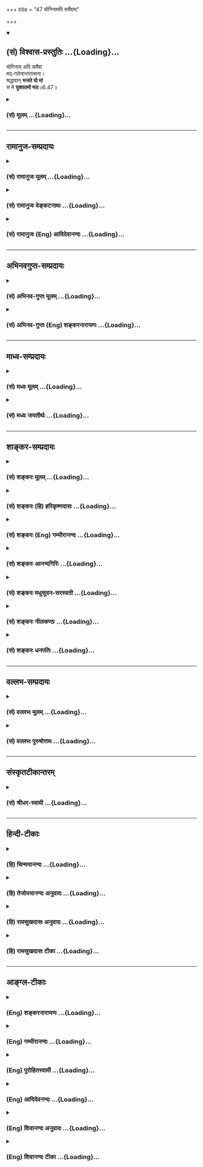 +++
title = "47 योगिनामपि सर्वेषाम्"

+++
<div class="js_include" newlevelforh1="2" title="(सं) विश्वास-प्रस्तुतिः" unfilled url="/mahAbhAratam/vyAsaH/shlokashaH/06-bhIShma-parva/03-bhagavad-gItA-parva/saMskRtam/vishvAsa-prastutiH/06_Atma-saMyama-yogaH_a/47_yoginAmapi_sarveS.md">
<details open><summary><h2>(सं) विश्वास-प्रस्तुतिः ...{Loading}...</h2></summary>

योगिनाम् अपि सर्वेषां  
मद्-गतेनान्तरात्मना।  
श्रद्धावान् **भजते यो मां**  
स मे **युक्ततमो मतः**॥6.47॥
</details>
</div>
<div class="js_include collapsed" newlevelforh1="3" title="(सं) मूलम्" unfilled url="/mahAbhAratam/vyAsaH/shlokashaH/06-bhIShma-parva/03-bhagavad-gItA-parva/saMskRtam/mUlam/06_Atma-saMyama-yogaH_a/47_yoginAmapi_sarveS.md">
<details><summary><h3>(सं) मूलम् ...{Loading}...</h3></summary>

योगिनामपि सर्वेषां मद्गतेनान्तरात्मना।  
श्रद्धावान्भजते यो मां स मे युक्ततमो मतः।।6.47।।
</details>
</div>


_________________
## रामानुज-सम्प्रदायः
<div class="js_include collapsed" newlevelforh1="3" title="(सं) रामानुजः मूलम्" unfilled url="/mahAbhAratam/vyAsaH/shlokashaH/06-bhIShma-parva/03-bhagavad-gItA-parva/saMskRtam/rAmAnujaH/mUlam/06_Atma-saMyama-yogaH_a/47_yoginAmapi_sarveS.md">
<details><summary><h3>(सं) रामानुजः मूलम् ...{Loading}...</h3></summary>

।।6.47।। **योगिनाम्** इति पञ्चम्यर्थे षष्ठी। सर्वभूतस्थम् इत्यादिना
चतुर्विधायोगिनः प्रतिपादिताः तेषुअनन्तर्गतत्वाद् वक्ष्यमाणस्य योगिनः न
निर्धारणे षष्ठी संभवति।**अपि सर्वेषाम्** इति सर्वशब्दनिर्दिष्टाः
तपस्विप्रभृतयः तत्र अपि उक्तेन न्यायेन पञ्चम्यर्थो ग्रहीतव्यः योगिभ्यः
अपि सर्वेभ्यो वक्ष्यमाणो योगी युक्ततमः तदपेक्षया अवरत्वे
तपस्विप्रभृतीनां योगिनां च न कश्चिद् विशेष इत्यर्थः। मेर्वपेक्षया
सर्षपाणाम् इव यद्यपि सर्षपेषु अन्योन्यन्यूनाधिकभावो विद्यते तथापि
मेर्वपेक्षया अवरत्वनिर्देशः समानः। मत्प्रियत्वातिरेकेण
अनन्यसाधारणस्वभावतया **मद्गतेन अन्तरात्मना** मनसा
बाह्याभ्यन्तरसकलवृत्तिविशेषाश्रयभूतं मनो हि अन्तरात्मा
अत्यर्थमत्प्रियत्वेन मया विना स्वधारणालाभात् मद्गतेन मनसा
**श्रद्धावान्** अत्यर्थमत्प्रियत्वेन
क्षणमात्रवियोगासहतयामप्राप्तिप्रवृत्तौ त्वरावान् **यो मां भजतेमां
विचित्रानन्तभोग्यभोक्तृवर्गभोगोपकरणभोगस्थानपरिपूर्णनिखिलजगदुदयविभवलयलीलम्
अस्पृष्टाशेषदोषानवधिकातिशयज्ञानबलैश्वर्यवीर्यशक्तितेजःप्रभृत्यसंख्येयकल्याणगुणगणनिधिं
स्वाभिमतानुरूपैकरूपाचिन्त्यदिव्याद्भुतनित्यनिरवद्यनिरतिशयौज्ज्वल्यसौन्दर्यसौगन्ध्यसौकुमार्यलावण्ययौवनाद्यनन्तगुण
निधिदिव्यरूपं वाङ्मनसापरिच्छेद्यस्वरूपस्वभावम्
अपारकारुण्यसौशील्यवात्सल्यौदार्यैश्वर्यमहोदधिम्
अनालोचितविशेषाशेषलोकशरण्यं प्रणतार्तिहरम् आश्रितवात्सल्यैकजलधिम्
अखिलमनुजनयनविषयतां गतम् अजहत्स्वस्वभावं वसुदेवगृहे अवतीर्णम्
अनवधिकातिशयतेजसा निखिलं जगद् भासयन्तम् आत्मकान्त्या विश्वम् आप्यायन्तं
भजते सेवते उपासते इत्यर्थः।** स मे युक्ततमो मतः **स सर्वेभ्यः श्रेष्ठतम
इति सर्वं सर्वदा यथावस्थितं स्वत एव साक्षात्कुर्वन् अहं मन्ये।**

</details>
</div>
<div class="js_include collapsed" newlevelforh1="3" title="(सं) रामानुजः वेङ्कटनाथः" unfilled url="/mahAbhAratam/vyAsaH/shlokashaH/06-bhIShma-parva/03-bhagavad-gItA-parva/saMskRtam/rAmAnujaH/venkaTanAthaH/06_Atma-saMyama-yogaH_a/47_yoginAmapi_sarveS.md">
<details><summary><h3>(सं) रामानुजः वेङ्कटनाथः ...{Loading}...</h3></summary>

  
  
।।6.47।। एवं सर्वस्मादाधिक्ये जीवात्मयोगिनः प्रतिपादिते ततः परमपुरुषार्थो
नास्तीति श्रोता चरितार्थबुद्धिः स्यादिति शङ्कमानो भूमविद्यायामिव स्वयमेव
ततोऽप्यतिशयितपुरुषार्थसाधकं तदङ्गिनः स्वविषयभक्तियोगं मध्यमषट्केन
प्रतिपादयितुं स्वयमेव प्रस्तौतीत्याह तदेवमिति। उक्तैः
प्रमाणतकरुपपादितप्रकारेणेत्यर्थः। सङ्गत्यर्थं प्रथमषट्कस्य
मध्यमषट्कशेषत्वमाह परविद्याङ्गभूतमिति। तत्र प्रमाणद्योतनं
प्रजापतिवाक्योदितमिति। प्रागेवेदं प्रपञ्चितम्। एतेन
परिशुद्धप्रत्यगात्मदर्शनमात्रस्य परमयोगत्वादिकं
वदन्तोऽन्तिमयुगवेदान्तिप्रभृतयो निरस्ताः। परविद्यां परां विद्यामित्यर्थः।
अथ परा यया तदक्षरमधिगम्यते मुं.उ.1।1।5 इत्यादिवत्। यद्वा परमात्मनो
विद्यामित्यर्थः। प्रस्तौति प्रस्तावमात्रमिदं प्रपञ्चो ह्यनन्तरं
भविष्यतीति भावः।  
  
तपस्विभ्योऽधिकः 6।46 इत्यादिप्रकरणादत्रापियोगिभ्यः इत्यर्थोऽभिप्रेत इति
मन्वान आह योगिनामिति। पञ्चम्यर्थे षष्ठीति सम्बन्धसामान्यषष्ठ्याः
सम्बन्धविशेषे विवक्षावशात्पर्यवसानमिति भावः। नन्वेवं किमर्थं
परिक्लिश्यते निर्धारणे षष्ठ्यत्र सम्भवति। तथाहि प्रागुक्तेषु चतुर्षु
योगेषुसर्वभूतस्थितं यो मां भजत्येकत्वमास्थितः 6।31 इति योगी कश्चिदुक्तः
अत्रापिश्रद्धावान् भजते यो माम् इति स एव प्रत्यभिज्ञायते
अतस्तन्निर्धारणेनयुक्ततमः इति प्रशंसाऽत्र क्रियते। युक्ततमः इत्यत्र
प्रत्ययश्च निर्धारणार्थत्वसूचकः तस्मान्नासौ पञ्चम्यर्थे षष्ठीति तत्राह
सर्वभूतस्थमिति। एतेन पूर्वश्लोकेयोगी इत्येकवचननिर्देशेऽप्यत्र बहुवचनेन
नानुवादस्य विषयोऽपि दर्शितः ततः किमित्यत्राह तेष्विति। अयमभिप्रायः
परमात्मोपासको हि योगी मध्यमषट्केन वक्ष्यते तस्य च प्रस्तावोऽत्र क्रियते
नचासौ प्रागुक्तःसर्वभूतस्थितं यो माम् 6।31 इत्यादेश्च
साम्यानुसन्धानविषयत्वं प्रागेव प्रतिपादितं ततो न तस्यात्र प्रत्यभिज्ञा
किञ्चआत्मौपम्येन 6।32 इति श्लोकेसर्वभूतस्थितम् इत्याद्युक्तयोगिनोऽपि
परतरो योगी प्रागुक्तः ततश्चसर्वभूतस्थितम् इत्यादिनोक्तयोगिनोऽत्र
सर्वस्मादाधिक्यप्रतिपादने पूर्वेण विरोधः स्यात् अतोऽस्य
योगिनस्तेष्वन्यतमत्वायोगान्न निर्धारणे षष्ठीयम्
तदिदमुक्तंतेष्वनन्तर्गतत्वादिति। ननु पूर्वोक्तान्वक्ष्यमाणं च योगिनं
सामान्येन संगृह्य तेष्वन्यतमस्य वक्ष्यमाणस्य निर्धारणं किं न स्यात् मैवं
प्रतिपन्नेषु केषुचित्प्रतिपन्न एव हि कश्चिन्निर्धार्यः
अन्यथाऽतिशयविधानार्थमनुवादायोगात्। नच वक्ष्यमाणो योगीश्रोतुरर्जुनस्य इतः
पूर्वं प्रतिपन्नः इदमपिवक्ष्यमाणस्येतिपदेन सूचितम्। अतः प्रागुक्तेभ्यो
योगिभ्योऽधिकस्य वक्ष्यमाणस्य योगिनः प्रस्ताव एवायं भवितुमर्हति ततश्च
पञ्चम्यर्थत्वे विवक्षणीये न निर्धारणे षष्ठी सम्भवतीतियोगिनामपि सर्वेषाम्
इति सामानाधिकरण्येन योजनायामपिशब्दस्य मन्दप्रयोजनत्वं स्यात् योगिनां हि
प्रशंसा तदा सूचिता स्यात् सा च प्रागेव प्रतिपन्नत्वादत्र न सूचनमपेक्षते।
समुद्रादपि विपुलोऽयमित्यादिव्यवहारेष्विव विपरीतप्रतीतिश्च स्यात्
अपिशब्दस्य समुच्चयार्थत्वं प्रसिद्धिप्रकर्षवदत्रापि
सम्भवदपरित्याज्यम्योगिनामपि इत्यनेनैव गतार्थत्वेन
सर्वशब्दश्चनात्यन्तापेक्षितः यदि चापेः समुच्चयार्थत्वं सर्वशब्दस्य च
समुच्चेतव्यार्थान्तरपरत्वं सम्भवति अतस्तदेवोपादातुमुचितम्। सम्भवन्ति
चात्र सर्वशब्दार्थतया तपस्विप्रभृतयः प्रसक्ताः ते च न योगिशब्देन
संगृहीताः मुख्ये सम्भवति च तेन तल्लक्षणा न युक्ता। योगिभ्यो न्यूनानामपि
तेषामुपादानं दृष्टान्तार्थतयाऽत्यन्तोचितमेव। योगिनां तपस्विप्रभृतीनां च
समुच्चयोऽवरत्वसाम्यप्रतिपादनौपयिकत्वादत्यन्तापेक्षितः।
तदेतत्सर्वमभिप्रयन्नाह अपि सर्वेषामिति। उक्तेन न्यायेनेति।
प्रकरणवशात्तेष्वनन्तर्गतत्वादन्तर्भावयितुमशक्यत्वाच्चेति
भावः। तपस्व्यादिसङ्ग्रहाभिप्रायं वक्तुं फलितमन्वयमाह योगिभ्य इति। युक्ततम
इति अधिक इत्यर्थः। यद्वा योगिनां तपस्विप्रभृतीनां च
यथास्वमुपाययुक्तत्वात्तेभ्यः सर्वेभ्योऽयमतिशयितोपाययुक्त इत्यर्थः। अथवा
योग्यतम इत्यर्थः। एतदखिलमभिप्रेत्यश्रेष्ठतमः इति वक्ष्यति। योगिभ्योऽपि
न्यूनतमास्तपस्विप्रभृतयः किमर्थमत्र संगृह्यन्त इत्यत्र दृष्टान्तार्थतां
विशदयतितदपेक्षयेति। लौकिकोदाहरणेन द्रढयतिमेर्वपेक्षयेति। नन्ववरत्वे न
कश्चिद्विशेष इत्ययुक्तम् तथासति तपस्विप्रभृतीनां योगिनां
चात्यन्तसमत्वप्रसङ्गात् अस्ति च विशेषो मेर्वपेक्षयापि सर्षपाणां मात्रया
न्यूनाधिकभावेनावरत्वावरतरत्वरूपः तत्राह यद्यपीति। नेदानीं मिथस्तारतम्यं
निषिध्यते किन्तु मिथस्तारतम्यवतामप्यत्यन्तातिशयितापेक्षया
न्यूनत्वमात्रमविशिष्टं तावतैव चावरत्वव्यवहारोऽप्यविशिष्टो जायत इति
भावः।  
  
मत्प्रियत्वातिरेकेणेति अहं प्रियः प्रीतिविषयो यस्य स मत्प्रियः तस्य
भावस्तत्त्वं भक्त्यतिरेकेणेत्यर्थः। अनन्यसाधारणस्वभावतयेति
स्वाभिमतभोग्यमेव हि धारकमिति भावः। बाह्येन्द्रियशरीराद्यपेक्षयाऽत्र
मनसोऽन्तरात्मशब्दवाच्यत्वम्। भक्तिकाष्ठादशायां
श्रद्धाशब्दस्येच्छादिमात्रविषयत्वमनुचितम् अत
इच्छाकार्यत्वराविषयतामिच्छायाश्च त्वराहेतुं तीव्रदशापत्तिं दर्शयति
अत्यर्थेत्यादिना। भजनीयतया निर्दिष्टस्य श्रुतिस्मृत्यादिशतैः
वक्ष्यमाणषट्कद्वयेन चोक्तानुपासनोपयुक्ताकारान्मामित्यनेन विवक्षितान्
दर्शयतिविचित्रेत्यादिना आप्याययन्तमित्यन्तेन।
तत्रापिवाङ्मनसापरिच्छेद्यस्वरूपस्वभावम् इत्यन्तानि विशेषणानि
परत्वौपयिकानि। ततः पराणि तु सौलभ्यौपयिकानीति विवेकः। तदुभयाभिधानं च
अतिसुलभस्य तृणादेः अतिदुर्लभस्य मेर्वादेश्चान्यतरवैकल्येनानुपादेयत्वात्।
कारणवाक्यस्थानां
सद्ब्रह्मात्मादिसामान्यशब्दानामनन्यथासिद्धविशेषोपस्थापकनारायणपदार्थपर्यवसानमभिप्रयन्जन्माद्यस्य
यतः ब्र.सू.1।1।2 इति सूत्रनिरूपितार्थेन यतो वा इमानि तै.उ.3।1
इत्यादिवाक्येन प्रतिपादितं जिज्ञास्यस्य ब्रह्मणो लक्षणं
दर्शयित्यमाणजगत्कारणत्ववैश्वरूप्यादिवैभवे धनञ्जयसारथौ दर्शयति
विचित्रेति। कारणत्वमुखेन लीलाविभूतियोगः प्रतिपादितः अथ
कारणत्वशङ्कितदोषवत्त्वगुणवैकल्यशङ्कानिवृत्त्यर्थं
शोधकवाक्यादिसिद्धमुभयलिङ्गत्वं दर्शयति
अस्पृष्टेति। अस्पृष्टाशेषदोषेत्यस्य गुणविशेषणत्वे दोषसामानाधिकरण्याभावो
विवक्षितः गुणिविशेषणत्वे दोषात्यन्ताभावः।  
  
अथ शुभाश्रयाप्राकृतविग्रहविशिष्टत्वप्रतिपादनमुखेन
दिव्याभरणायुधमहिषीपरिजनस्थानादियोगमुपलक्षयन् नित्यविभूतियोगं सूचयति
स्वाभिमतेति। एवमुभयविभूतियोगादुभयलिङ्गत्वाच्च फलितं केवलपरत्वे
वाङ्मनसापरिच्छेद्यतयोपासनायोग्यत्वमपि सूचयितुं परत्वातिशयमाह वाङ्मनसेति।
स्वरूपमीश्वरत्वादिकम् आनन्दत्वादिकं वा। स्वभावस्तु निरूपितस्वरूपविशेषका
धर्माः। उक्तं परत्वमेव स्वरूपम् वक्ष्यमाणं सौलभ्यं तु स्वभाव इत्येके।
अवतारसौलभ्यहेतूनाह अपारेत्यादिना। प्रत्येकमेषां महोदधिंस्त्रियो
वैश्यास्तथा शूद्राः 9।32सकृदेव प्रपन्नाय तवास्मीति च याचते। अभयं
सर्वभूतेभ्यो ददाम्येतद्ब्रह्मतं मम वा.रा.6।18।33सर्वलोकशरण्याय
वा.रा.6।17।17यदि वा रावणः स्वयम् वा.रा.6।18।34 इत्यादिभिः सिद्धं दर्शयति
अनालोचितेति। विशेषाः जातिगुणवृत्तविद्यादिरूपाः। उक्ताः कारुण्यादिगुणाः
एवंविधशरण्यत्वे हेतवः। शरण्यशब्देनाभिगमनीयत्वमुक्तम्
तत्फलभूतविरोधिनिरसनशीलतामाह प्रणतार्तिहरमिति। सर्वसाधारणतया गुणान्तरैः
सह निर्दिष्टमपि वात्सल्यगुणं भूयोऽपि विशेषसम्बन्धानुसन्धानाय
विशेषतोऽवतारेषु कार्यकरत्वज्ञापनाय सापराधानामभीतये ज्ञानादिरहितदशायामपि
स्वयमेव रक्षक इति प्रदर्शनाय तत्प्रतिबन्धकभूतपरमात्मवैमुख्यनिवृत्तिये च
पृथगनुसन्धत्तेआश्रितवात्सल्यैकजलधिमिति। उक्तकारुण्यादिगुणगणफलितं
प्रकृतावतारस्यावतारान्तराद्वैलक्षण्यमाह अखिलेति। अजोऽपि सन्नव्ययात्मा 4।6
इत्यादिना पूर्वोक्तं स्मारयतिअजहदिति। अवतारविशेषमाश्रितो हि
मामित्याहेत्यभिप्रायेणाह वसुदेवेति।
तेजःकान्तिरूपावतारविग्रहगुणविशेषाभ्यां अवतारदशायामेव
परत्वसौलभ्यव्यञ्जकाभ्यां उपासकचित्ताकर्षणमभिप्रेत्याहअनवधिकेति। अत्रापि
भास्वरत्वं तेजः तत एवानभिभवनीयत्वमपि सिद्धम्। कान्तिस्तु रामणीयकं
लावण्यापरपर्यायचन्द्रिकाकल्पा प्रभा वा। अतएव हिआप्याययन्तमित्यक्तम्।
एतेनविश्वमाप्याययन् कान्त्या सा.सं.2।70 स्मारितम्। भजते इत्यस्य
विवक्षितं वक्तुं धातुपाठपठितमर्थं तावत् दर्शयतिसेवत इति। सेवा
भक्तिरुपास्तिः इति नैघण्टुकप्रसिद्धिमाश्रित्य विवक्षिते श्रुतिप्रसिद्धे
स्थापयतिउपास्त इत्यर्थ इति। योगिनामपि सर्वेषाम् इत्युक्तं वर्गद्वयं
सङ्कलय्य सर्वेभ्य इत्युक्तम्। मे मतः इत्यत्रास्मच्छब्दाभिप्रेतमाह
सर्वमित्यादिना। अत्रापियो वेत्ति युगपत् न्या.तं. इत्यादिकमनुसंहितम्। इति
कवितार्किकसिंहस्य सर्वतन्त्रस्वतन्त्रस्य श्रीमद्वेङ्कटनाथस्य
वेदान्ताचार्यस्य कृतिषु भगवद्रामानुजविरचितश्रीमद्गीताभाष्यटीकायां
तात्पर्यचन्द्रिकायां षष्ठोऽध्यायः।।6।।

</details>
</div>
<div class="js_include collapsed" newlevelforh1="3" title="(सं) रामानुजः (Eng) आदिदेवानन्दः" unfilled url="/mahAbhAratam/vyAsaH/shlokashaH/06-bhIShma-parva/03-bhagavad-gItA-parva/saMskRtam/rAmAnujaH/english/AdidevAnandaH/06_Atma-saMyama-yogaH_a/47_yoginAmapi_sarveS.md">
<details><summary><h3>(सं) रामानुजः (Eng) आदिदेवानन्दः ...{Loading}...</h3></summary>

6.47 'Yoginam', which is the genitive case, has to be taken in the sense of the ablative. In the verses beginning with, 'He sees the self as abiding in all beings' (6.29), Yogins at four degrees of attainment have been mentioned. Since the Yogin who is now mentioned in this passage cannot be included in the four types mentioned earlier, the genitive case specifying one out of many will be inappropriate here. In 'api sarvesam,' those who practise austerities etc., are referred to by the word 'sarva' (all). According to the principle set forth, here also the case ending has to be taken as ablative. The meaning therefore is that the Yogin who is now referred to, is the most integrated compared with those mentioned earlier and all other types. Compared to this Yogin, the differences in point of superiority and inferiority among the other Yogins such as the performers of austerities etc., are of no significance like mustard-seeds compared to Mount Meru. Even though there exists smallness and bigness in relation to one another among mustard-seeds, still when compared to Meru, such distinctions among them have no significance, as they are all small compared to Meru. I consider him the most integrated who, with his innermost self, has his mind fixed on Me, on account of My being the only object of his overflowing love and also on account of his having a nature which cannot be supported by anything other than Myself; who has 'faith,' i.e., who strives rapidly to attain Me because of his being unable to bear a moment's separation from Me on account of My being very dear to him; and who 'worships Me,'
i.e., serves Me with devotion and meditates on Me - Me whose sportive delight brings about the origination, sustentation and dissolution of the entire cosmos filled with multifarious and innumerable objects of enjoyment, enjoyers, means and places of enjoyment; who is untouched by any evil without exception; whose divine figure is the treasue-house of innumerable multitudes of auspicious, unlimited and unsurpassed attributes such as knowledge, power, lordship, energy, potency and splendour; whose divine figure is the treasure-house of infinite,
unsurpassed attributes agreeable and highly worthy, such as radiance,
beauty, fragrance, tenderness, pervading sweetness and youthfulness which are uniform, inconceivable and divine, wondrous, eternal and flawless; whose essential nature and alities transcend all thought and words; who is the great ocean of compassion, condescension, paternal love and beauty; who is the impartial refuge of all beings without exception and without considerations of any difference; who is the reliever of the distress of supplicants; who is the great, unfathomable ocean of affection for supplicants; who has become visible to the eyes of all men without abandoning His essential nature; who has incarnated in the house of Vasudeva; who has made the entire would illumined with His limitless and excellent glory; and who has satisfied the entire universe with the impeccable glory of beauty. The idea is that I, who by Myself alone see all things directly as they are, look upon him, the last mentioned type of Yogi here, as superior to all other types mentioned earlier.

</details>
</div>


_________________
## अभिनवगुप्त-सम्प्रदायः
<div class="js_include collapsed" newlevelforh1="3" title="(सं) अभिनव-गुप्तः मूलम्" unfilled url="/mahAbhAratam/vyAsaH/shlokashaH/06-bhIShma-parva/03-bhagavad-gItA-parva/saMskRtam/abhinava-guptaH/mUlam/06_Atma-saMyama-yogaH_a/47_yoginAmapi_sarveS.md">
<details><summary><h3>(सं) अभिनव-गुप्तः मूलम् ...{Loading}...</h3></summary>

।।6.47।। न च निरीश्वरं कष्टयोगमात्रं संसिद्धिदं इति उच्यते योगिनामपीति।
सर्वयोगिमध्ये य एवं मामन्तःकरणे निवेश्य भक्तिश्रद्धातत्परो
गुरुचरणसेवालब्धसंप्रदायक्रमेण मामेव नान्यत् +++(N नान्यम्)+++ भजते विमृशति +++(SN
omit विमृशति K substitutes विमृश्यते)+++ स मे युक्ततमः परमेश्वरसमाविष्टः +++(S
omits परमेश्वरसमाविष्टः)+++। इति सेश्वरस्य ज्ञानस्य सर्वप्राधान्यमुक्तम्
इति।

</details>
</div>
<div class="js_include collapsed" newlevelforh1="3" title="(सं) अभिनव-गुप्तः (Eng) शङ्करनारायणः" unfilled url="/mahAbhAratam/vyAsaH/shlokashaH/06-bhIShma-parva/03-bhagavad-gItA-parva/saMskRtam/abhinava-guptaH/english/shankaranArAyaNaH/06_Atma-saMyama-yogaH_a/47_yoginAmapi_sarveS.md">
<details><summary><h3>(सं) अभिनव-गुप्तः (Eng) शङ्करनारायणः ...{Loading}...</h3></summary>

6.47 Yoginam etc. He, who establishes Me in his internal organ; who is
totally addicted to devotion and faith and who serves i.e., internally
experiences Me alone, and not anything else, following the method of
tradition, learnt by rendering service to the revered teachers-he alone
among all the Yogins, is the best master of the Yoga i.e., one who is
fully absorbed in the Supreme Lord. Thus the superiority of the Yoga
with Godly knowledge over all \[other means\] has been explained.

</details>
</div>


_________________
## माध्व-सम्प्रदायः
<div class="js_include collapsed" newlevelforh1="3" title="(सं) मध्वः मूलम्" unfilled url="/mahAbhAratam/vyAsaH/shlokashaH/06-bhIShma-parva/03-bhagavad-gItA-parva/saMskRtam/madhvaH/mUlam/06_Atma-saMyama-yogaH_a/47_yoginAmapi_sarveS.md">
<details><summary><h3>(सं) मध्वः मूलम् ...{Loading}...</h3></summary>

।।6.47।। Sri Madhvacharya did not comment on this sloka.

</details>
</div>
<div class="js_include collapsed" newlevelforh1="3" title="(सं) मध्वः जयतीर्थः" unfilled url="/mahAbhAratam/vyAsaH/shlokashaH/06-bhIShma-parva/03-bhagavad-gItA-parva/saMskRtam/madhvaH/jayatIrthaH/06_Atma-saMyama-yogaH_a/47_yoginAmapi_sarveS.md">
<details><summary><h3>(सं) मध्वः जयतीर्थः ...{Loading}...</h3></summary>

।।6.47।। Sri Jayatirtha did not comment on this sloka.  
  

</details>
</div>


_________________
## शाङ्कर-सम्प्रदायः
<div class="js_include collapsed" newlevelforh1="3" title="(सं) शङ्करः मूलम्" unfilled url="/mahAbhAratam/vyAsaH/shlokashaH/06-bhIShma-parva/03-bhagavad-gItA-parva/saMskRtam/shankaraH/mUlam/06_Atma-saMyama-yogaH_a/47_yoginAmapi_sarveS.md">
<details><summary><h3>(सं) शङ्करः मूलम् ...{Loading}...</h3></summary>

।।6.47।। **योगिनामपि सर्वेषां** रुद्रादित्यादिध्यानपराणां मध्ये
**मद्गतेन** मयि वासुदेवे समाहितेन **अन्तरात्मना** अन्तःकरणेन
**श्रद्धावान्** श्रद्दधानः सन् **भजते** सेवते **यो माम् स मे** मम
**युक्ततमः** अतिशयेन युक्तः **मतः** अभिप्रेतः इति।।  
  
इति श्रीमत्परमहंसपरिव्राजकाचार्यस्य श्रीगोविन्दभगवत्पूज्यपाद  
  
शिष्यस्य श्रीमच्छंकरभगवतः कृतौ श्रीमद्भगवद्गीताभाष्येषष्ठोऽध्यायः।।  
  

</details>
</div>
<div class="js_include collapsed" newlevelforh1="3" title="(सं) शङ्करः (हि) हरिकृष्णदासः" unfilled url="/mahAbhAratam/vyAsaH/shlokashaH/06-bhIShma-parva/03-bhagavad-gItA-parva/saMskRtam/shankaraH/hindI/harikRShNadAsaH/06_Atma-saMyama-yogaH_a/47_yoginAmapi_sarveS.md">
<details><summary><h3>(सं) शङ्करः (हि) हरिकृष्णदासः ...{Loading}...</h3></summary>

।।6.47।। रुद्र आदित्य आदि देवोंके ध्यानमें लगे हुए समस्त योगियोंसे भी जो
योगी श्रद्धायुक्त हुआ मुझ वासुदेवमें अच्छी प्रकार स्थित किये हुए
अन्तःकरणसे मुझे ही भजता है उसे मैं युक्ततम अर्थात् अतिशय श्रेष्ठ योगी
मानता हूँ।

</details>
</div>
<div class="js_include collapsed" newlevelforh1="3" title="(सं) शङ्करः (Eng) गम्भीरानन्दः" unfilled url="/mahAbhAratam/vyAsaH/shlokashaH/06-bhIShma-parva/03-bhagavad-gItA-parva/saMskRtam/shankaraH/english/gambhIrAnandaH/06_Atma-saMyama-yogaH_a/47_yoginAmapi_sarveS.md">
<details><summary><h3>(सं) शङ्करः (Eng) गम्भीरानन्दः ...{Loading}...</h3></summary>

6.47 Api, even; sarvesam yoginam, among all the yogis, among those who
are immersed in meditation on Rudra, Aditya, and others; yah, he who;
bhajate, adores; mam, Me; antaratmana,with his mind; madgatena, fixed on
Me, concentrated on Me who am Vasudeva; and sraddhavan, with faith,
becoming filled with faith; sah, he; is matah, considered; me, by Me; to
be yukta-tamah, the best of the yogis, engaged in Yoga most intensely.
\[It has been shown thus far that Karma-yoga has monasticism as its
ultimate culmination. And in the course of expounding Dhyana-yoga
together with its ausxiliaries, and instructing about the means to
control the mind, the Lord rules out the possibility of absolute ruin
for a person fallen from Yoga. He has also stated that steadfastness in
Knowledge is for a man who knows the meaning of the word tvam (thou) (in
'Thou are That'). All these instructions amount to declaring that
Liberation comes from the knowledge of the great Upanisadic saying,
'Thou art That.'\]

</details>
</div>
<div class="js_include collapsed" newlevelforh1="3" title="(सं) शङ्करः आनन्दगिरिः" unfilled url="/mahAbhAratam/vyAsaH/shlokashaH/06-bhIShma-parva/03-bhagavad-gItA-parva/saMskRtam/shankaraH/AnandagiriH/06_Atma-saMyama-yogaH_a/47_yoginAmapi_sarveS.md">
<details><summary><h3>(सं) शङ्करः आनन्दगिरिः ...{Loading}...</h3></summary>

।।6.47।। नन्वादित्यो विराडात्मा सूत्रं कारणमक्षरमित्येतेषामुपासका भूयांसो
योगिनो गम्यन्ते तेषां कतमः श्रेयानिष्यते तत्राह **योगिनामिति।** यो
भगवन्तं सगुणं निर्गुणं वा यथोक्तेन चेतसा श्रद्दधानः सन्ननवरतमनुसंधत्ते स
युक्तानां मध्येऽतिशयेन युक्तः श्रेयानीश्वरस्याभिप्रेतो नहि
तदीयोऽभिप्रायोऽन्यथा भवितुमर्हतीत्यर्थः। तदनेनाध्यायेन कर्मयोगस्य
संन्यासहेतोर्मर्यादां दर्शयता साङ्गं च योगं विवृण्वता
मनोनिग्रहोपायोपदेशेन योगभ्रष्टस्यात्यन्तिकनाशशङ्कावकाशं शिथिलयता
त्वंपदार्थाभिज्ञस्य ज्ञाननिष्ठत्वोक्त्या वाक्यार्थज्ञानान्मुक्तिरिति
साधितम्। इत्यानन्दगिरिकृतगीताभाष्यटीकायां षष्ठोऽध्यायः।।6।।  
  

</details>
</div>
<div class="js_include collapsed" newlevelforh1="3" title="(सं) शङ्करः मधुसूदन-सरस्वती" unfilled url="/mahAbhAratam/vyAsaH/shlokashaH/06-bhIShma-parva/03-bhagavad-gItA-parva/saMskRtam/shankaraH/madhusUdana-sarasvatI/06_Atma-saMyama-yogaH_a/47_yoginAmapi_sarveS.md">
<details><summary><h3>(सं) शङ्करः मधुसूदन-सरस्वती ...{Loading}...</h3></summary>

।।6.47।। इदानीं सर्वयोगिश्रेष्ठं योगिनं वदन्नध्यायमुपसंहरति योगिनां
वसुरुद्रादित्यादिक्षुद्रदेवताभक्तानां सर्वेषामपि मध्ये मयि भगवति
वासुदेवे पुण्यपरिपाकविशेषाद्गतेन प्रीतिवशान्निविष्टेन
मद्गतेनान्तरात्मनान्तःकरणेन प्राग्भवीयसंस्कारपाटवात्साधुसङ्गाच्च मद्भजन
एव श्रद्धावानतिशयेन श्रद्दधानः सन् भजते सेवते सततं चिन्तयति यो मां
नारायणमीश्वरेश्वरं सगुणं निर्गुणं वा
मनुष्योऽयमीश्वरान्तरसाधारणोऽयमित्यादिभ्रमं हित्वा स एव मद्भक्तो योगी
युक्ततमः सर्वेभ्यः समाहितचित्तेभ्यो युक्तेभ्यः श्रेष्ठो मे मम
परमेश्वरस्य सर्वज्ञस्य मतो निश्चितः। समानेऽपि योगाभ्यासक्लेशे
समानेऽपिभजनायासे मद्भक्तिशून्येभ्यो मद्भक्तस्यैव श्रेष्ठत्वात्त्वं
मद्भक्तः परमो युक्ततमोऽनायासेन भवितुं शक्ष्यसीति भावः। तदनेनाध्यायेन
कर्मयोगस्य बुद्धिशुद्धिहेतोर्मर्यादां दर्शयता ततश्च
कृतसर्वकर्मसंन्यासस्य साङ्गं योगं विवृण्वता मनोनिग्रहोपायं
चाक्षेपनिरासपूर्वकमुपदिशता योगभ्रष्टस्य पुरुषार्थशून्यताशङ्कां च
शिथिलयता कर्मकाण्डं त्वंपदार्थनिरूपणं च समापितम्। अतःपरं श्रद्धावान्भजते
यो मामिति सूत्रितं भक्तियोगं भजनीयं च भगवन्तं वासुदेवं तत्पदार्थं
निरूपयितुमग्रिममध्यायषट्कमारभ्यत इति शिवम्।  
  

</details>
</div>
<div class="js_include collapsed" newlevelforh1="3" title="(सं) शङ्करः नीलकण्ठः" unfilled url="/mahAbhAratam/vyAsaH/shlokashaH/06-bhIShma-parva/03-bhagavad-gItA-parva/saMskRtam/shankaraH/nIlakaNThaH/06_Atma-saMyama-yogaH_a/47_yoginAmapi_sarveS.md">
<details><summary><h3>(सं) शङ्करः नीलकण्ठः ...{Loading}...</h3></summary>

।।6.47।। समाप्तः कर्मप्रधानस्त्वंपदार्थविवेकः। अतःपरमुपासनाप्राधान्येन
तत्पदार्थं निरूपयितुकामस्तदुपासनां महाफलत्वेन स्तौति **योगिनामिति।**
दैवमेवापरे यज्ञमित्यादिना चतुर्थाध्यायप्रोक्ता द्वादशयोगास्तद्वतां
योगिनां सर्वेषां मध्ये यो मद्गतेन मयि वासुदेवे समर्पितेनान्तरात्मना
चित्तेन श्रद्धावान्सन् मां भजते स मे मम युक्ततमोऽतिशयेन युक्तः श्लाघ्यो
मतोऽभिप्रेतः। तस्मान्मद्भक्तो भवेति भावः।

</details>
</div>
<div class="js_include collapsed" newlevelforh1="3" title="(सं) शङ्करः धनपतिः" unfilled url="/mahAbhAratam/vyAsaH/shlokashaH/06-bhIShma-parva/03-bhagavad-gItA-parva/saMskRtam/shankaraH/dhanapatiH/06_Atma-saMyama-yogaH_a/47_yoginAmapi_sarveS.md">
<details><summary><h3>(सं) शङ्करः धनपतिः ...{Loading}...</h3></summary>

।।6.47।। योगिनामन्यदेवताध्यानयुक्तानामपि सर्वेषां मध्ये मद्गतेन मयि
वासुदेवे समाहितेनान्तरात्मनान्तःकरणेन श्रद्धावान्वासुदेवान्न परं
किंचिदिति श्रद्दधानः सन् यो मां भजते सेवते स मेऽतिशयेन यक्तो युक्ततमः
सर्वोत्तमो ध्यानयोगी मतोऽभिप्रेतः। अतस्त्वमेतादृशो ध्यानयोगी भवेत्याशयः।
तदनेने षष्ठाध्यायेन कर्मयोगस्य संन्यासहेतोर्मर्यादारुपं साङ्ग ध्यानयोगं
मनोनिग्रहोपायं योगभ्रष्टस्य दुर्गत्यभावेन सुगत्या मोक्षाप्तिं
वासुदेवभजनस्य श्रैष्ठ्यं च दर्शयताऽनेन साधनेन शुद्धत्वंपदार्थोभिज्ञस्य
वाक्यार्थज्ञानान्मोक्ष िति प्रसाधितम्।। ईशाराधनतत्परेण मनसा
कर्मादिसंतन्वता कर्तृत्वादिविवर्जितेन निगमैर्लब्धा विशुद्धात्मता।
येनाप्तं परमैकतां सुखधनां स्वं नौमि तं शाश्वतं प्रत्यञ्चं परमार्थतो
भ्रमवशाज्जीवं स्वरुपाच्च्युतम्। इति
श्रीपरमहंसपरिव्राजकाचार्यश्रीबालस्वामिश्रीपादशिष्यदत्तवंशावतंसरामकुमारसुनुधनपतिविदुषा
विरचितायां श्रीगीताभाष्योत्कर्षदीपिकायां षष्ठोऽध्यायः समाप्तः।।6।।  
  

</details>
</div>


_________________
## वल्लभ-सम्प्रदायः
<div class="js_include collapsed" newlevelforh1="3" title="(सं) वल्लभः मूलम्" unfilled url="/mahAbhAratam/vyAsaH/shlokashaH/06-bhIShma-parva/03-bhagavad-gItA-parva/saMskRtam/vallabhaH/mUlam/06_Atma-saMyama-yogaH_a/47_yoginAmapi_sarveS.md">
<details><summary><h3>(सं) वल्लभः मूलम् ...{Loading}...</h3></summary>

।।6.47।। योगिनामपि सर्वेषां मध्ये मत्पुष्टिभक्तिपरायणः श्रेष्ठः।
यन्निरुद्धं मय्येव चित्तं फलादौ च समं योगेऽपेक्षितं युक्तं
तथाभूतेनान्तरात्मा श्रद्धावान्
श्रीमदाचार्यवर्योपदेशवाक्येष्वास्तिक्यबुद्धिमान् सन् मां वासुदेवं भजते
सेवते यः स मे युक्ततमो मतः। अतो योगफलितशरणभक्तिमान् भवेति गूढाभिसन्धिः।
अतएवोक्तमाचार्यरत्नैः साङ्ख्ययोगौ निरूप्यादौ मोहमुत्सार्य फाल्गुने।
भक्तिपीयूषपातारं कृतवानिति संग्रहः। उक्तमध्यायषट्केऽपि स्वधर्मकरणं मतम्।
विवेकेन च धैर्येण साङ्ख्ये योगे च भक्तितः। सूत्रवदिदमुक्तम्।  
  

</details>
</div>
<div class="js_include collapsed" newlevelforh1="3" title="(सं) वल्लभः पुरुषोत्तमः" unfilled url="/mahAbhAratam/vyAsaH/shlokashaH/06-bhIShma-parva/03-bhagavad-gItA-parva/saMskRtam/vallabhaH/puruShottamaH/06_Atma-saMyama-yogaH_a/47_yoginAmapi_sarveS.md">
<details><summary><h3>(सं) वल्लभः पुरुषोत्तमः ...{Loading}...</h3></summary>

  
  
।।6.47।। योगिनोऽपि बहुविधा इति तन्मध्ये दास्यधर्मेण भजनवानुत्तम इत्याह
योगिनामपीति। सर्वेषामपि योगिनां मध्ये योगिनस्त्रिविधाः योगाभ्यासेन
भगवद्ध्याननिष्ठाः भक्तियोगेन साधनसेवनपराः रसात्मकस्वसंयोगभावनिष्ठाः
तन्मध्ये मद्गतेन अन्तरात्मना भावात्मकस्वरूपेण मम
स्वशक्तिसंयोगेच्छारूपयोगेन मदर्थं श्रद्धावान् प्रेमयुक्तो यो मां भजते स
मे मम युक्ततमः अत्यन्तं युक्तः प्रियो मतोऽभिमत इत्यर्थः। अतस्तथाभावेन
त्वं योगी भवेति भावः।  
  
दास्यात्मकस्वयोगेन भक्तिमार्गभ्रमं हि यः। नाशयामास पार्थस्य स मे कृष्णः
प्रसीदतु**।।1।।**

</details>
</div>


_________________
## संस्कृतटीकान्तरम्
<div class="js_include collapsed" newlevelforh1="3" title="(सं) श्रीधर-स्वामी" unfilled url="/mahAbhAratam/vyAsaH/shlokashaH/06-bhIShma-parva/03-bhagavad-gItA-parva/saMskRtam/shrIdhara-svAmI/06_Atma-saMyama-yogaH_a/47_yoginAmapi_sarveS.md">
<details><summary><h3>(सं) श्रीधर-स्वामी ...{Loading}...</h3></summary>

।।6.47।। योगिनामपि यमनियमादिपराणां मध्ये मद्भक्तः श्रेष्ठ इत्याह
**योगिनामिति।** मद्गतेन मय्यासक्तेनान्तरात्मना मनसा यो मां परमेश्वरं
वासुदेवं श्रद्धायुक्तः सन्भजते स योगयुक्तेषु श्रेष्ठो मम संमतः। अतो
मद्भक्तो भवेति भावः।

</details>
</div>


_________________
## हिन्दी-टीकाः
<div class="js_include collapsed" newlevelforh1="3" title="(हि) चिन्मयानन्दः" unfilled url="/mahAbhAratam/vyAsaH/shlokashaH/06-bhIShma-parva/03-bhagavad-gItA-parva/hindI/chinmayAnandaH/06_Atma-saMyama-yogaH_a/47_yoginAmapi_sarveS.md">
<details><summary><h3>(हि) चिन्मयानन्दः ...{Loading}...</h3></summary>

।।6.47।। पूर्व श्लोक में आध्यात्मिक साधनाओं का तुलनात्मक मूल्यांकन करके
ध्यानयोग को सर्वश्रेष्ठ सिद्ध किया गया है। अब इस श्लोक में समस्त योगियों
में भी सर्वश्रेष्ठ योगी कौन है इसे स्पष्ट किया गया है। ध्यानाभ्यास की
प्रारम्भिक अवस्था में साधक को प्रयत्नपूर्वक ध्येय विषयक वृत्ति बनाये
रखनी पड़ती है और मन को बारम्बार विजातीय वृत्ति से परावृत्त करना पड़ता
है। स्वाभाविक ही है कि प्रारम्भ में ध्यान प्रयत्नपूर्वक ही होगा सहज
नहीं। ध्येय (ध्यान का विषय) के स्वरूप तथा मन को स्थिर करने की विधि के
आधार पर ध्यान साधना का विभिन्न प्रकार से वर्गीकरण किया जा सकता है। इस
दृष्टि से हमारी परम्परा में प्रतीकोपासना ईश्वर के सगुण साकार रूप का
ध्यान गुरु की उपासना कुण्डलिनी पर ध्यान अथवा मन्त्र के जपरूप ध्यान आदि
का उपदेश दिया गया है। इसी आधार पर कहा जाता है कि योगी भी अनेक प्रकार के
होते हैं। यहाँ भगवान् स्पष्ट करते हैं कि उपर्युक्त योगियों में श्रेष्ठ
और सफल योगी कौन है। जो श्रद्धावान् योगी मुझ से एकरूप हो गया है तथा मुझे
भजता है वह युक्ततम है। यह श्लोक सम्पूर्ण योगशास्त्र का सार है और इस कारण
इसके गूढ़ अभिप्राय को स्पष्ट करने के लिए अनेक ग्रंथों की रचना की जा सकती
है। यही कारण है कि भगवान् आगामी सम्पूर्ण अध्याय में इस मन्त्र रूप श्लोक
की व्याख्या करते हैं। इस अध्याय को समझने की दृष्टि से इस स्थान पर इतना ही
जानना पर्याप्त होगा कि ध्यानाभ्यास का प्रयोजन मन को संगठित करने में उतना
नहीं है जितना कि अन्तकरण को आत्मस्वरूप में लीन करके शुद्ध स्वरूप की
अनुभूति करने में है। यह कार्य वही पुरुष सफलतापूर्वक कर सकता है जो
श्रद्धायुक्त होकर मेरा अर्थात् आत्मस्वरूप का ही भजन करता है। भजन शब्द के
साथ अनेक अनावश्यक अर्थ जुड़ गये हैं और आजकल इसका अर्थ होता है कर्मकाण्ड
अथवा पौराणिक पूजा का विशाल आडम्बर। ऐसी पूजा का न पुजारी के लिए विशेष
अर्थ होता है और न उन भक्तों को जो पूजा कर्म को देखते हुए खड़े रहते हैं।
कभीकभी भजन का अर्थ होता है वाद्यों के साथ उच्च स्वर में कीर्तन करना
जिसमें भावुक प्रवृति के लोगों को बड़ा रस आता है और वे भावावेश में
उत्तेजित होकर अन्त में थक जाते हैं। यदा कदा ही उन्हें आत्मानन्द का
अस्पष्टसा भान होता होगा। वेदान्त शास्त्र में भजन का अर्थ है जीव का
समर्पण भाव से किया गया सेवा कर्म। भक्तिपूर्ण समर्पण से उस साधक को मन से
परे आत्मतत्त्व का साक्षात् अनुभव होता है। इस प्रकार जो योगी आत्मानुसंधान
रूप भजन करता है वह परमात्मस्वरूप में एक हो जाता है। ऐसे ही योगी को यहां
सर्वश्रेष्ठ कहा गया है। वेदान्त की भाषा में कहा जायेगा कि जिस योगी ने
अनात्म जड़उपाधियों से तादात्म्य दूर करके आत्मस्वरूप को पहचान लिया है वह
श्रेष्ठतम योगी है। Conclusionँ़ तत्सदिति श्रीमद्भगवद्गीतासूपनिषस्तु
ब्रह्मविद्यायां योगशास्त्रे  
  
श्रीकृष्णार्जुनसंवादे ध्यानयोगो नाम षष्ठोऽध्याय।। इस प्रकार
श्रीकृष्णार्जुनसंवाद के रूप में ब्रह्मविद्या और योगशास्त्र स्वरूप
श्रीमद्भगवद्गीतोपनिषद् का ध्यानयोग नामक छठवां अध्याय समाप्त होता है।  
  

</details>
</div>
<div class="js_include collapsed" newlevelforh1="3" title="(हि) तेजोमयानन्दः अनुवादः" unfilled url="/mahAbhAratam/vyAsaH/shlokashaH/06-bhIShma-parva/03-bhagavad-gItA-parva/hindI/tejomayAnandaH/anuvAdaH/06_Atma-saMyama-yogaH_a/47_yoginAmapi_sarveS.md">
<details><summary><h3>(हि) तेजोमयानन्दः अनुवादः ...{Loading}...</h3></summary>

।।6.47।। समस्त योगियों में जो भी श्रद्धावान् योगी मुझ में युक्त हुये
अन्तरात्मा से (अर्थात् एकत्व भाव से मुझे भजता है, वह मुझे युक्ततम
(सर्वश्रेष्ठ) मान्य है।।

</details>
</div>
<div class="js_include collapsed" newlevelforh1="3" title="(हि) रामसुखदासः अनुवादः" unfilled url="/mahAbhAratam/vyAsaH/shlokashaH/06-bhIShma-parva/03-bhagavad-gItA-parva/hindI/rAmasukhadAsaH/anuvAdaH/06_Atma-saMyama-yogaH_a/47_yoginAmapi_sarveS.md">
<details><summary><h3>(हि) रामसुखदासः अनुवादः ...{Loading}...</h3></summary>

।।6.47।। सम्पूर्ण योगियोंमें भी जो श्रद्धावान् भक्त मुझमें तल्लीन हुए
मनसे मेरा भजन करता है, वह मेरे मतमें सर्वश्रेष्ठ योगी है।

</details>
</div>
<div class="js_include collapsed" newlevelforh1="3" title="(हि) रामसुखदासः टीका" unfilled url="/mahAbhAratam/vyAsaH/shlokashaH/06-bhIShma-parva/03-bhagavad-gItA-parva/hindI/rAmasukhadAsaH/TIkA/06_Atma-saMyama-yogaH_a/47_yoginAmapi_sarveS.md">
<details><summary><h3>(हि) रामसुखदासः टीका ...{Loading}...</h3></summary>

।।6.47।।***व्याख्या--*'योगिनामपि सर्वेषाम्'--**जिनमें जडतासे
सम्बन्ध-विच्छेद करनेकी मुख्यता है, जो कर्मयोग, साङ्ख्ययोग, हठयोग,
मन्त्रयोग, लययोग आदि साधनोंके द्वारा अपने स्वरूपकी प्राप्ति-(अनुभव-) में
ही लगे हुए हैं, वे योगी सकाम तपस्वियों, ज्ञानियों और कर्मियोंसे श्रेष्ठ
हैं। परन्तु उन सम्पूर्ण योगियोंमें भी केवल मेरे साथ सम्बन्ध जोड़नेवाला
भक्तियोगी सर्वश्रेष्ठ है।

</details>
</div>


_________________
## आङ्ग्ल-टीकाः
<div class="js_include collapsed" newlevelforh1="3" title="(Eng) शङ्करनारायणः" unfilled url="/mahAbhAratam/vyAsaH/shlokashaH/06-bhIShma-parva/03-bhagavad-gItA-parva/english/shankaranArAyaNaH/06_Atma-saMyama-yogaH_a/47_yoginAmapi_sarveS.md">
<details><summary><h3>(Eng) शङ्करनारायणः ...{Loading}...</h3></summary>

6.47. He, who has faith and serves Me with his inner self gone to Me, he is considered by Me as the best master of Yoga, among all the men of Yoga.

</details>
</div>
<div class="js_include collapsed" newlevelforh1="3" title="(Eng) गम्भीरानन्दः" unfilled url="/mahAbhAratam/vyAsaH/shlokashaH/06-bhIShma-parva/03-bhagavad-gItA-parva/english/gambhIrAnandaH/06_Atma-saMyama-yogaH_a/47_yoginAmapi_sarveS.md">
<details><summary><h3>(Eng) गम्भीरानन्दः ...{Loading}...</h3></summary>

6.47 Even among all the yogis, he who adores Me with his mind fixed on Me and with faith,he is considered by Me to be the best of the yogis.

</details>
</div>
<div class="js_include collapsed" newlevelforh1="3" title="(Eng) पुरोहितस्वामी" unfilled url="/mahAbhAratam/vyAsaH/shlokashaH/06-bhIShma-parva/03-bhagavad-gItA-parva/english/purohitasvAmI/06_Atma-saMyama-yogaH_a/47_yoginAmapi_sarveS.md">
<details><summary><h3>(Eng) पुरोहितस्वामी ...{Loading}...</h3></summary>

6.47 I look upon him as the best of mystics who, full of faith,
worshippeth Me and abideth in Me."

</details>
</div>
<div class="js_include collapsed" newlevelforh1="3" title="(Eng) आदिदेवनन्दः" unfilled url="/mahAbhAratam/vyAsaH/shlokashaH/06-bhIShma-parva/03-bhagavad-gItA-parva/english/AdidevanandaH/06_Atma-saMyama-yogaH_a/47_yoginAmapi_sarveS.md">
<details><summary><h3>(Eng) आदिदेवनन्दः ...{Loading}...</h3></summary>

6.47 He who with faith worships Me, whose inmost self is fixed in Me, I consider him as the greatest of the Yogins.

</details>
</div>
<div class="js_include collapsed" newlevelforh1="3" title="(Eng) शिवानन्दः अनुवादः" unfilled url="/mahAbhAratam/vyAsaH/shlokashaH/06-bhIShma-parva/03-bhagavad-gItA-parva/english/shivAnandaH/anuvAdaH/06_Atma-saMyama-yogaH_a/47_yoginAmapi_sarveS.md">
<details><summary><h3>(Eng) शिवानन्दः अनुवादः ...{Loading}...</h3></summary>

6.47 And among all the Yogis he who, full of faith and with his inner self merged in Me, worships Me is deemed by Me to be the most devout.

</details>
</div>
<div class="js_include collapsed" newlevelforh1="3" title="(Eng) शिवानन्दः टीका" unfilled url="/mahAbhAratam/vyAsaH/shlokashaH/06-bhIShma-parva/03-bhagavad-gItA-parva/english/shivAnandaH/TIkA/06_Atma-saMyama-yogaH_a/47_yoginAmapi_sarveS.md">
<details><summary><h3>(Eng) शिवानन्दः टीका ...{Loading}...</h3></summary>

6.47 योगिनाम् of Yogis; अपि even; सर्वेषाम् of all; मद्गतेन merged in Me; अन्तरात्मना with inner Self; श्रद्धावान् endowed with faith; भजते
worships; यः who; माम् Me; सः he; मे to Me; युक्ततमः most devout; मतः is deemed.Commentary Among all Yogis He who worships Me; the Absolute; is superior to those who worship the lesser gods such as the Vasus; Rudra;
Aditya; etc.The inner self merged in Me The mind absorbed in Me;
(Cf.VI.32);(This chapter is known by the names Atmasamyama Yoga and Adhyatma Yoga also.)Thus in the Upanishads of the glorious Bhagavad Gita; the science of the Eternal; the scripture of Yoga; the dialogue between Sri Krishna and Arjuna; ends the sixth discourse entitledThe Yoga of Meditation.  
  

</details>
</div>

